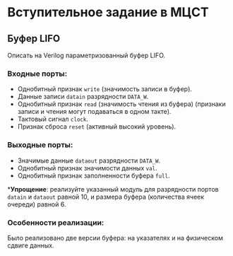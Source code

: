 # Вступительное задание в МЦСТ
## Буфер LIFO

Описать на Verilog параметризованный буфер LIFO.

### Входные порты:
- Однобитный признак `write` (значимость записи в буфер).
- Данные записи `datain` разрядности `DATA_W`.
- Однобитный признак `read` (значимость чтения из буфера) (признаки записи и чтения могут подаваться в одном такте).
- Тактовый сигнал `clock`.
- Признак сброса `reset` (активный высокий уровень).

### Выходные порты:
- Значимые данные `dataout` разрядности `DATA_W`.
- Однобитный признак значимости данных `val`.
- Однобитный признак заполненности буфера `full`.

***Упрощение**: реализуйте указанный модуль для разрядности портов `datain` и `dataout` равной 10, и размера буфера (количества ячеек очереди) равной 6.

### Особенности реализации:

Было реализовано две версии буфера: на указателях и на физическом сдвиге данных.
